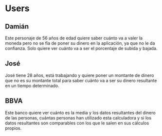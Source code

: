 # Users
## Damián
Este personaje de 56 años de edad quiere saber cuánto va a valer la moneda pero no se fía de poner su dinero en la aplicación, ya que no le da confianza. Solo quiere 
ver cuánto va a ser el porcentaje de subida y bajada.

## José
José tiene 28 años, está trabajando y quiere poner un montante de dinero que no es su montante total para saber cuánto va a ser su dinero resultante en un tiempo 
determinado. 

## BBVA
Este banco quiere ver cuánto es la media y los datos resultantes del dinero de las personas, cuántas personas han utilizado esta calculadora y si los datos resultantes 
son comparables con los que le salen en sus cálculos propios.

